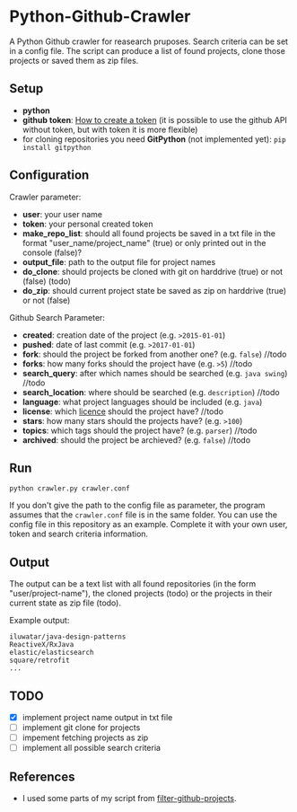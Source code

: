 # Python-Github-Crawler
A Python Github crawler for reasearch pruposes. Search criteria can be set in a config file. The script can produce a list of found projects, clone those projects or saved them as zip files.

## Setup
- **python**
- **github token**: [How to create a token](https://help.github.com/articles/creating-a-personal-access-token-for-the-command-line/) (it is possible to use the github API without token, but with token it is more flexible)
- for cloning repositories you need **GitPython** (not implemented yet): `pip install gitpython`

## Configuration
Crawler parameter:
- **user**: your user name
- **token**: your personal created token
- **make_repo_list**: should all found projects be saved in a txt file in the format "user_name/project_name" (true) or only printed out in the console (false)?
- **output_file**: path to the output file for project names
- **do_clone**: should projects be cloned with git on harddrive (true) or not (false) (todo)
- **do_zip**: should current project state be saved as zip on harddrive (true) or not (false)

Github Search Parameter:
- **created**: creation date of the project (e.g. `>2015-01-01`)
- **pushed**: date of last commit (e.g. `>2017-01-01`)
- **fork**:  should the project be forked from another one? (e.g. `false`) //todo
- **forks**:  how many forks should the project have (e.g. `>5`) //todo
- **search_query**:  after which names should be searched (e.g. `java swing`) //todo
- **search_location**:  where should be searched (e.g. `description`) //todo
- **language**:  what project languages should be included (e.g. `java`)
- **license**:  which [licence](https://help.github.com/articles/licensing-a-repository/) should the project have? //todo
- **stars**:  how many stars should the projects have?  (e.g. `>100`)
- **topics**:  which tags should the project have?  (e.g. `parser`) //todo
- **archived**:  should the project be archieved?  (e.g. `false`) //todo

## Run
`python crawler.py crawler.conf`

If you don't give the path to the config file as parameter, the program assumes that the `crawler.conf` file is in the same folder. You can use the config file in this repository as an example. Complete it with your own user, token and search criteria information.

## Output
The output can be a text list with all found repositories (in the form "user/project-name"), the cloned projects (todo) or the projects in their current state as zip file (todo).

Example output:
```
iluwatar/java-design-patterns
ReactiveX/RxJava
elastic/elasticsearch
square/retrofit
...
```

## TODO
- [x] implement project name output in txt file
- [ ] implement git clone for projects
- [ ] impement fetching projects as zip
- [ ] implement all possible search criteria

## References
- I used some parts of my script from [filter-github-projects](https://github.com/xai/filter-github-projects).

